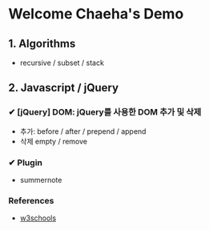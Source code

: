 # Welcome Chaeha's Demo

## 1. Algorithms
- recursive / subset / stack  

## 2. Javascript / jQuery
### ✔ [jQuery] DOM: jQuery를 사용한 DOM 추가 및 삭제
- 추가: before / after / prepend / append
- 삭제 empty / remove  
### ✔ Plugin
- summernote

### References  
- [w3schools](https://www.w3schools.com/)
